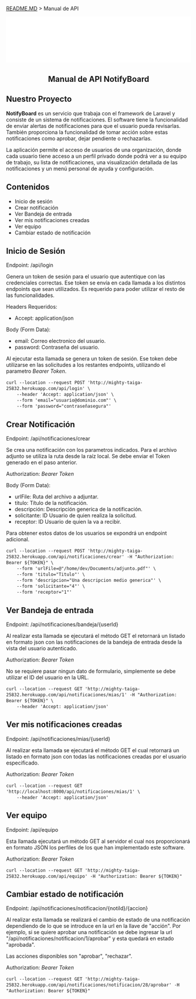 [README.MD](/README.md) > Manual de API

<p align="center">
    <img src="../pic/logo.png">
</p>

## **<center>Manual de API NotifyBoard</center>**

## **Nuestro Proyecto**

**NotifyBoard** es un servicio que trabaja con el framework de Laravel y consiste de un sistema de notificaciones. El software tiene la funcionalidad de enviar alertas de notificaciones para que el usuario pueda revisarlas. También proporciona la funcionalidad de tomar acción sobre estas notificaciones como aprobar, dejar pendiente o rechazarlas.

La aplicación permite el acceso de usuarios de una organización, donde cada usuario tiene acceso a un perfil privado donde podrá ver a su equipo de trabajo, su lista de notificaciones, una visualización detallada de las notificaciones y un menú personal de ayuda y configuración.

## **Contenidos**

- Inicio de sesión
- Crear notificación
- Ver Bandeja de entrada
- Ver mis notificaciones creadas
- Ver equipo
- Cambiar estado de notificación

## **Inicio de Sesión**

Endpoint: /api/login

Genera un token de sesión para el usuario que autentique con las credenciales correctas. Ese token se envía en cada llamada a los distintos endpoints que sean utilizados. Es requerido para poder utilizar el resto de las funcionalidades.

Headers Requeridos:
- Accept: application/json

Body (Form Data):
- email: Correo electronico del usuario.
- password: Contraseña del usuario.

Al ejecutar esta llamada se genera un token de sesión. Ese token debe utilizarse en las solicitudes a los restantes endpoints, utilizando el parametro *Bearer Token*.

    curl --location --request POST 'http://mighty-taiga-25832.herokuapp.com/api/login' \
        --header 'Accept: application/json' \
        --form 'email="usuario@dominio.com"' \
        --form 'password="contraseñasegura"'

## **Crear Notificación**

Endpoint: /api/notificaciones/crear

Se crea una notificación con los parametros indicados. Para el archivo adjunto se utiliza la ruta desde la raíz local. Se debe enviar el Token generado en el paso anterior.

Authorization: *Bearer Token*

Body (Form Data):
- urlFile: Ruta del archivo a adjuntar.
- titulo: Título de la notificación.
- descripción: Descripción generica de la notificación.
- solicitante: ID Usuario de quien realiza la solicitud.
- receptor: ID Usuario de quien la va a recibir.

Para obtener estos datos de los usuarios se expondrá un endpoint adicional.

    curl --location --request POST 'http://mighty-taiga-25832.herokuapp.com/api/notificaciones/crear' -H "Authorization: Bearer ${TOKEN}" \
        --form 'urlFile=@"/home/dev/Documents/adjunto.pdf"' \
        --form 'titulo="Titulo"' \
        --form 'descripcion="Una descripcion medio generica"' \
        --form 'solicitante="4"' \
        --form 'receptor="1"'

## **Ver Bandeja de entrada**

Endpoint: /api/notificaciones/bandeja/{userId}

Al realizar esta llamada se ejecutará el método GET el retornará un listado en formato json con las notificaciones de la bandeja de entrada desde la vista del usuario autenticado.

Authorization: *Bearer Token*

No se requiere pasar ningun dato de formulario, simplemente se debe utilizar el ID del usuario en la URL.

    curl --location --request GET 'http://mighty-taiga-25832.herokuapp.com/api/notificaciones/mias/1' -H "Authorization: Bearer ${TOKEN}" \
        --header 'Accept: application/json'

## **Ver mis notificaciones creadas**

Endpoint: /api/notificaciones/mias/{userId}

Al realizar esta llamada se ejecutará el método GET el cual retornará un listado en formato json con todas las notificaciones creadas por el usuario especificado.

Authorization: *Bearer Token*

    curl --location --request GET 'http://localhost:8000/api/notificaciones/mias/1' \
        --header 'Accept: application/json'

## **Ver equipo**

Endpoint: /api/equipo

Esta llamada ejecutará un método GET al servidor el cual nos proporcionará en formato JSON los perfiles de los que han implementado este software.

Authorization: *Bearer Token*

    curl --location --request GET 'http://mighty-taiga-25832.herokuapp.com/api/equipo' -H "Authorization: Bearer ${TOKEN}"

## **Cambiar estado de notificación**

Endpoint: /api/notificaciones/notificacion/{notiId}/{accion}

Al realizar esta llamada se realizará el cambio de estado de una notificación dependiendo de lo que se introduce en la url en la llave de "acción". Por ejemplo, si se quiere aprobar una notificación se debe ingresar la url "/api/notificaciones/notificacion/1/aprobar" y esta quedará en estado "aprobada".

Las acciones disponibles son "aprobar", "rechazar".

Authorization: *Bearer Token*

    curl --location --request GET 'http://mighty-taiga-25832.herokuapp.com/api/notificaciones/notificacion/28/aprobar' -H "Authorization: Bearer ${TOKEN}"